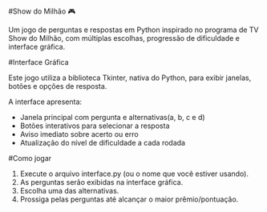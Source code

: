 #Show do Milhão 🎮

Um jogo de perguntas e respostas em Python inspirado no programa de TV Show do Milhão, com múltiplas escolhas, progressão de dificuldade e interface gráfica.

#Interface Gráfica

Este jogo utiliza a biblioteca Tkinter, nativa do Python, para exibir janelas, botões e opções de resposta.

A interface apresenta:
- Janela principal com pergunta e alternativas(a, b, c e d)
- Botões interativos para selecionar a resposta
- Aviso imediato sobre acerto ou erro
- Atualização do nível de dificuldade a cada rodada

#Como jogar

1. Execute o arquivo interface.py (ou o nome que você estiver usando).
2. As perguntas serão exibidas na interface gráfica.
3. Escolha uma das alternativas.
4. Prossiga pelas perguntas até alcançar o maior prêmio/pontuação.
